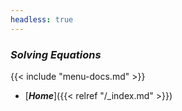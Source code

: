 ```yaml
---
headless: true
---
```


<p>

### *Solving Equations*

{{< include "menu-docs.md" >}}

- [***Home***]({{< relref "/_index.md" >}})
